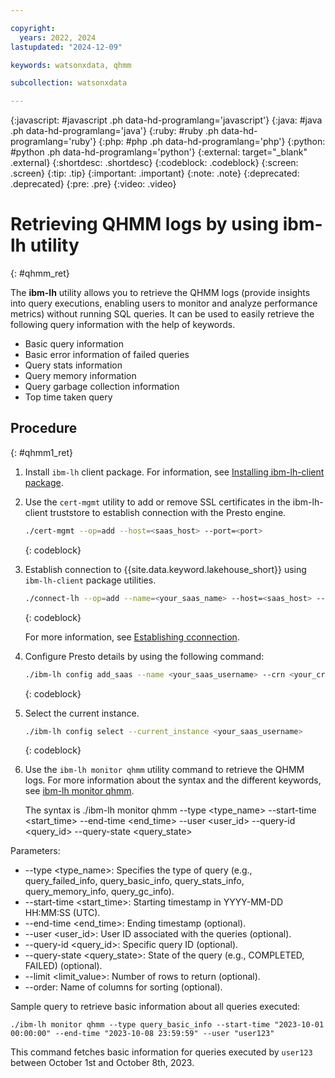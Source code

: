 ```yaml
---

copyright:
  years: 2022, 2024
lastupdated: "2024-12-09"

keywords: watsonxdata, qhmm

subcollection: watsonxdata

---
```


{:javascript: #javascript .ph data-hd-programlang='javascript'}
{:java: #java .ph data-hd-programlang='java'}
{:ruby: #ruby .ph data-hd-programlang='ruby'}
{:php: #php .ph data-hd-programlang='php'}
{:python: #python .ph data-hd-programlang='python'}
{:external: target="_blank" .external}
{:shortdesc: .shortdesc}
{:codeblock: .codeblock}
{:screen: .screen}
{:tip: .tip}
{:important: .important}
{:note: .note}
{:deprecated: .deprecated}
{:pre: .pre}
{:video: .video}

# Retrieving QHMM logs by using ibm-lh utility
{: #qhmm_ret}

The **ibm-lh** utility allows you to retrieve the QHMM logs (provide insights into query executions, enabling users to monitor and analyze performance metrics) without running SQL queries. It can be used to easily retrieve the following query information with the help of keywords.

* Basic query information
* Basic error information of failed queries
* Query stats information
* Query memory information
* Query garbage collection information
* Top time taken query


## Procedure
{: #qhmm1_ret}

1. Install `ibm-lh` client package. For information, see [Installing ibm-lh-client package](https://www.ibm.com/docs/SSDZ38_2.1.x/wxd-client/topics/install-lh-client.html).

1. Use the `cert-mgmt` utility to add or remove SSL certificates in the ibm-lh-client truststore to establish connection with the Presto engine.

   ```bash
   ./cert-mgmt --op=add --host=<saas_host> --port=<port>
   ```
   {: codeblock}

1. Establish connection to {{site.data.keyword.lakehouse_short}} using `ibm-lh-client` package utilities.

   ```bash
   ./connect-lh --op=add --name=<your_saas_name> --host=<saas_host> --port=<port> --username=<your_username> --password=<your_password>
   ```
   {: codeblock}

   For more information, see [Establishing cconnection](https://www.ibm.com/docs/SSDZ38_2.1.x/wxd-client/topics/work-ibm-lh.html).

1. Configure Presto details by using the following command:

   ```bash
   ./ibm-lh config add_saas --name <your_saas_username> --crn <your_crn> --host <saas_host> --port <port> --prestohost <presto_host> --prestoport <presto_port> --username <your_username> --password <your_password>
   ```
   {: codeblock}

1. Select the current instance.

   ```bash
   ./ibm-lh config select --current_instance <your_saas_username>
   ```
   {: codeblock}


1. Use the `ibm-lh monitor qhmm` utility command to retrieve the QHMM logs. For more information about the syntax and the different keywords, see [ibm-lh monitor qhmm](https://www.ibm.com/docs/SSDZ38_2.1.x/wxd-client/topics/ibm_lh_commands.html).

   The syntax is
   ./ibm-lh monitor qhmm --type <type_name> --start-time <start_time> --end-time <end_time> --user <user_id> --query-id <query_id> --query-state <query_state>


Parameters:
* --type <type_name>: Specifies the type of query (e.g., query_failed_info, query_basic_info, query_stats_info, query_memory_info, query_gc_info).
* --start-time <start_time>: Starting timestamp in YYYY-MM-DD HH:MM:SS (UTC).
* --end-time <end_time>: Ending timestamp (optional).
* --user <user_id>: User ID associated with the queries (optional).
* --query-id <query_id>: Specific query ID (optional).
* --query-state <query_state>: State of the query (e.g., COMPLETED, FAILED) (optional).
* --limit <limit_value>: Number of rows to return (optional).
* --order: Name of columns for sorting (optional).


Sample query to retrieve basic information about all queries executed:

`./ibm-lh monitor qhmm --type query_basic_info --start-time "2023-10-01 00:00:00" --end-time "2023-10-08 23:59:59" --user "user123"`

This command fetches basic information for queries executed by `user123` between October 1st and October 8th, 2023.
